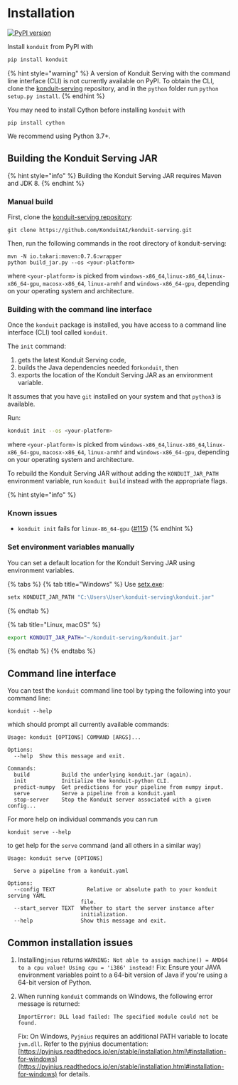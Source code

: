 # Installation

[![PyPI version](https://badge.fury.io/py/konduit.svg)](https://badge.fury.io/py/konduit)

Install `konduit` from PyPI with 

```bash
pip install konduit
```

{% hint style="warning" %}
A version of Konduit Serving with the command line interface \(CLI\) is not currently available on PyPI. To obtain the CLI, clone the [konduit-serving](https://github.com/KonduitAI/konduit-serving) repository, and in the `python` folder run `python setup.py install`. 
{% endhint %}

You may need to install Cython before installing `konduit` with 

```text
pip install cython 
```

We recommend using Python 3.7+.

## Building the Konduit Serving JAR 

{% hint style="info" %}
Building the Konduit Serving JAR requires Maven and JDK 8. 
{% endhint %}

### Manual build 

First, clone the [konduit-serving repository](https://github.com/KonduitAI/konduit-serving): 

```text
git clone https://github.com/KonduitAI/konduit-serving.git
```

Then, run the following commands in the root directory of konduit-serving: 

```text
mvn -N io.takari:maven:0.7.6:wrapper
python build_jar.py --os <your-platform>
```

where `<your-platform>` is picked from `windows-x86_64`,`linux-x86_64`,`linux-x86_64-gpu`, `macosx-x86_64`, `linux-armhf` and `windows-x86_64-gpu`, depending on your operating system and architecture. 

### Building with the command line interface

Once the `konduit` package is installed, you have access to a command line interface \(CLI\) tool called `konduit`. 

The `init` command:

1. gets the latest Konduit Serving code, 
2. builds the Java dependencies needed for`konduit`, then 
3. exports the location of the Konduit Serving JAR as an environment variable. 

It assumes that you have `git` installed on your system and that `python3` is available. 

Run:

```bash
konduit init --os <your-platform>
```

where `<your-platform>` is picked from `windows-x86_64`,`linux-x86_64`,`linux-x86_64-gpu`, `macosx-x86_64`, `linux-armhf` and `windows-x86_64-gpu`, depending on your operating system and architecture. 

To rebuild the Konduit Serving JAR without adding the `KONDUIT_JAR_PATH` environment variable, run `konduit build` instead with the appropriate flags. 

{% hint style="info" %}
### Known issues

* `konduit init` fails for  `linux-86_64-gpu` \([\#115](https://github.com/KonduitAI/konduit-serving/issues/115)\)
{% endhint %}

### Set environment variables manually

You can set a default location for the Konduit Serving JAR using environment variables. 

{% tabs %}
{% tab title="Windows" %}
Use [setx.exe](https://docs.microsoft.com/en-us/windows-server/administration/windows-commands/setx): 

```bash
setx KONDUIT_JAR_PATH "C:\Users\User\konduit-serving\konduit.jar"
```
{% endtab %}

{% tab title="Linux, macOS" %}
```bash
export KONDUIT_JAR_PATH="~/konduit-serving/konduit.jar"
```
{% endtab %}
{% endtabs %}

## Command line interface

You can test the `konduit` command line tool by typing the following into your command line:

```text
konduit --help
```

which should prompt all currently available commands:

```text
Usage: konduit [OPTIONS] COMMAND [ARGS]...

Options:
  --help  Show this message and exit.

Commands:
  build          Build the underlying konduit.jar (again).
  init           Initialize the konduit-python CLI.
  predict-numpy  Get predictions for your pipeline from numpy input.
  serve          Serve a pipeline from a konduit.yaml
  stop-server    Stop the Konduit server associated with a given config...
```

For more help on individual commands you can run

```text
konduit serve --help
```

to get help for the `serve` command \(and all others in a similar way\)

```text
Usage: konduit serve [OPTIONS]

  Serve a pipeline from a konduit.yaml

Options:
  --config TEXT          Relative or absolute path to your konduit serving YAML
                       file.
  --start_server TEXT  Whether to start the server instance after 
                       initialization.
  --help               Show this message and exit.
```

## Common installation issues 

1. Installing`jnius` returns `WARNING: Not able to assign machine() = AMD64 to a cpu value! Using cpu = 'i386' instead!` Fix: Ensure your JAVA environment variables point to a 64-bit version of Java if you're using a 64-bit version of Python.  
2. When running `konduit` commands on Windows, the following error message is returned: 

   ```text
   ImportError: DLL load failed: The specified module could not be found.
   ```

   Fix: On Windows, `Pyjnius` requires an additional PATH variable to locate `jvm.dll`. Refer to the pyjnius documentation: [https://pyjnius.readthedocs.io/en/stable/installation.html\#installation-for-windows](https://pyjnius.readthedocs.io/en/stable/installation.html#installation-for-windows) for details. 

